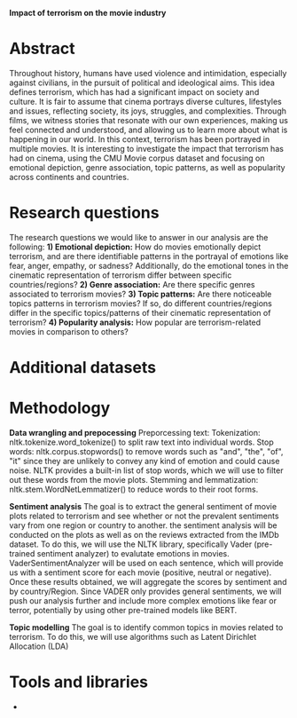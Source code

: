 **Impact of terrorism on the movie industry**

# Abstract
Throughout history, humans have used violence and intimidation, especially against civilians, in the pursuit of political and ideological aims. This idea defines terrorism, which has had a significant impact on society and culture. It is fair to assume that cinema portrays diverse cultures, lifestyles and issues, reflecting society, its joys, struggles, and complexities. Through films, we witness stories that resonate with our own experiences, making us feel connected and understood, and allowing us to learn more about what is happening in our world. In this context, terrorism has been portrayed in multiple movies. It is interesting to investigate the impact that terrorism has had on cinema, using the CMU Movie corpus dataset and focusing on emotional depiction, genre association, topic patterns, as well as popularity across continents and countries.

# Research questions
The research questions we would like to answer in our analysis are the following:
**1) Emotional depiction:** How do movies emotionally depict terrorism, and are there identifiable patterns in the portrayal of emotions like fear, anger, empathy, or sadness? Additionally, do the emotional tones in the cinematic representation of terrorism differ between specific countries/regions?
**2) Genre association:** Are there specific genres associated to terrorism movies?
**3) Topic patterns:** Are there noticeable topics patterns in terrorism movies? If so, do different countries/regions differ in the specific topics/patterns of their cinematic representation of terrorism?
**4) Popularity analysis:** How popular are terrorism-related movies in comparison to others?

# Additional datasets

# Methodology
**Data wrangling and prepocessing**
Preporcessing text:
    Tokenization: nltk.tokenize.word_tokenize() to split raw text into individual words.
    Stop words: nltk.corpus.stopwords() to remove words such as "and", "the", "of", "it" since they are unlikely to convey any kind of emotion and could cause noise. NLTK provides a built-in list of stop words, which we will use to filter out these words from the movie plots.
    Stemming and lemmatization: nltk.stem.WordNetLemmatizer() to reduce words to their root forms.

**Sentiment analysis**
The goal is to extract the general sentiment of movie plots related to terrorism and see whether or not the prevalent sentiments vary from one region or country to another. the sentiment analysis will be conducted on the plots as well as on the reviews extracted from the IMDb dataset.
To do this, we will use the NLTK library, specifically Vader (pre-trained sentiment analyzer) to evalutate emotions in movies. VaderSentimentAnalyzer will be used on each sentence, which will provide us with a sentiment score for each movie (positive, neutral or negative). Once these results obtained, we will aggregate the scores by sentiment and by country/Region. Since VADER only provides general sentiments, we will push our analysis further and include more complex emotions like fear or terror, potentially by using other pre-trained models like BERT. 


**Topic modelling**
The goal is to identify common topics in movies related to terrorism. To do this, we will use algorithms such as Latent Dirichlet Allocation (LDA) 

# Tools and libraries
- 